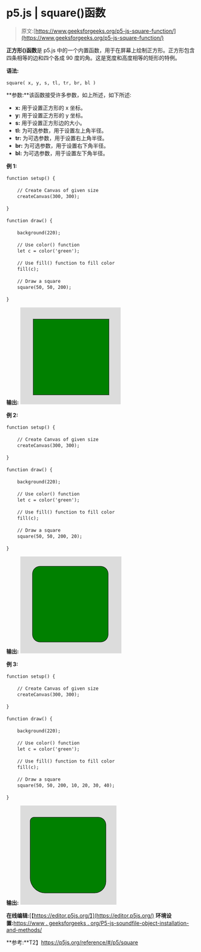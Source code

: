 # p5.js | square()函数

> 原文:[https://www.geeksforgeeks.org/p5-js-square-function/](https://www.geeksforgeeks.org/p5-js-square-function/)

**正方形()函数**是 p5.js 中的一个内置函数，用于在屏幕上绘制正方形。正方形包含四条相等的边和四个各成 90 度的角。这是宽度和高度相等的矩形的特例。

**语法:**

```
square( x, y, s, tl, tr, br, bl )
```

**参数:**该函数接受许多参数，如上所述，如下所述:

*   **x:** 用于设置正方形的 x 坐标。
*   **y:** 用于设置正方形的 y 坐标。
*   **s:** 用于设置正方形边的大小。
*   **tl:** 为可选参数，用于设置左上角半径。
*   **tr:** 为可选参数，用于设置右上角半径。
*   **br:** 为可选参数，用于设置右下角半径。
*   **bl:** 为可选参数，用于设置左下角半径。

**例 1:**

```
function setup() { 

    // Create Canvas of given size 
    createCanvas(300, 300); 

} 

function draw() { 

    background(220);

    // Use color() function
    let c = color('green');

    // Use fill() function to fill color
    fill(c);

    // Draw a square
    square(50, 50, 200);

} 
```

**输出:**
![](img/759f5bf2e7a8e116ecc1e253f0699b88.png)

**例 2:**

```
function setup() { 

    // Create Canvas of given size 
    createCanvas(300, 300); 

} 

function draw() { 

    background(220);

    // Use color() function
    let c = color('green');

    // Use fill() function to fill color
    fill(c);

    // Draw a square
    square(50, 50, 200, 20);

} 
```

**输出:**
![](img/e7589e965ebcbf6402e8df6280db2fe4.png)

**例 3:**

```
function setup() { 

    // Create Canvas of given size 
    createCanvas(300, 300); 

} 

function draw() { 

    background(220);

    // Use color() function
    let c = color('green');

    // Use fill() function to fill color
    fill(c);

    // Draw a square
    square(50, 50, 200, 10, 20, 30, 40);

} 
```

**输出:**
![](img/91b10c87ae715bdc51cda0042fab5d76.png)

**在线编辑:**[【https://editor.p5js.org/】](https://editor.p5js.org/)
**环境设置:**[https://www . geeksforgeeks . org/P5-js-soundfile-object-installation-and-methods/](https://www.geeksforgeeks.org/p5-js-soundfile-object-installation-and-methods/)

**参考:**T2】https://p5js.org/reference/#/p5/square